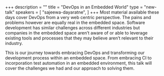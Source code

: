 +++
description = ""
title = "DevOps in an Embedded World"
type = "new-talk"
speakers = [
        "sajeewa-dayaratne",
]
+++
Most material available these days cover DevOps from a very web centric perspective. The pains and problems however are equally real in the embedded space. Software development has similar challenges across different industries but companies in the embedded space aren’t aware of or able to leverage existing tools and processes that they may believe aren’t relevant to their industry.

This is our journey towards embracing DevOps and transforming our development process within an embedded space. From embracing CI to incorporation test automation in an embedded environment, this talk will cover the challenges we had and our approach to solving them.